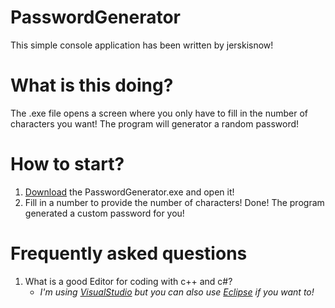# PasswordGenerator
This simple console application has been written by jerskisnow!

# What is this doing?
The .exe file opens a screen where you only have to fill in the number of characters you want!
The program will generator a random password!

# How to start?
1. [Download](http://www.mediafire.com/file/7dd4pusjn5ri4ye/PasswordGenerator.exe/file) the PasswordGenerator.exe and open it!
2. Fill in a number to provide the number of characters!
Done! The program generated a custom password for you!

# Frequently asked questions
1. What is a good Editor for coding with c++ and c#?
   -  _I'm using [VisualStudio](https://www.visualstudio.com/) but you can also use [Eclipse](https://www.eclipse.org/downloads/packages/eclipse-ide-cc-developers/lunar) if you want to!_
